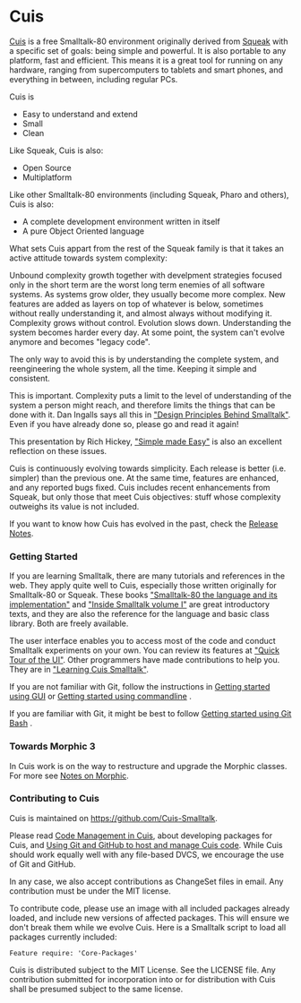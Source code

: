 # Cuis

[Cuis](http://www.cuis-smalltalk.org) is a free Smalltalk-80 environment originally derived from [Squeak](http://www.squeak.org) with a specific set of goals: being simple and powerful. It is also portable to any platform, fast and efficient. This means it is a great tool for running on any hardware, ranging from supercomputers to tablets and smart phones, and everything in between, including regular PCs.

Cuis is

* Easy to understand and extend
* Small
* Clean

Like Squeak, Cuis is also:
* Open Source
* Multiplatform

Like other Smalltalk-80 environments (including Squeak, Pharo and others), Cuis is also:
* A complete development environment written in itself
* A pure Object Oriented language

What sets Cuis appart from the rest of the Squeak family is that it takes an active attitude towards system complexity:

Unbound complexity growth together with develpment strategies focused only in the short term are the worst long term enemies of all software systems. As systems grow older, they usually become more complex. New features are added as layers on top of whatever is below, sometimes without really understanding it, and almost always without modifying it. Complexity grows without control. Evolution slows down. Understanding the system becomes harder every day. At some point, the system can't evolve anymore and becomes "legacy code".

The only way to avoid this is by understanding the complete system, and reengineering the whole system, all the time. Keeping it simple and consistent.

This is important. Complexity puts a limit to the level of understanding of the system a person might reach, and therefore limits the things that can be done with it. Dan Ingalls says all this in ["Design Principles Behind Smalltalk"](http://www.cs.virginia.edu/~evans/cs655/readings/smalltalk.html). Even if you have already done so, please go and read it again!

This presentation by Rich Hickey, ["Simple made Easy"](http://www.infoq.com/presentations/Simple-Made-Easy) is also an excellent reflection on these issues.

Cuis is continuously evolving towards simplicity. Each release is better (i.e. simpler) than the previous one. At the same time, features are enhanced, and any reported bugs fixed. Cuis includes recent enhancements from Squeak, but only those that meet Cuis objectives: stuff whose complexity outweighs its value is not included.

If you want to know how Cuis has evolved in the past, check the [Release Notes](http://www.cuis-smalltalk.org/CuisReleaseNotes.html).

### Getting Started ###
If you are learning Smalltalk, there are many tutorials and references in the web. They apply quite well to Cuis, especially those written originally for Smalltalk-80 or Squeak. These books ["Smalltalk-80 the language and its implementation"](http://stephane.ducasse.free.fr/FreeBooks/BlueBook/Bluebook.pdf) and ["Inside Smalltalk volume I"](http://stephane.ducasse.free.fr/FreeBooks/InsideST/InsideSmalltalk.pdf) are great introductory texts, and they are also the reference for the language and basic class library. Both are freely available.

The user interface enables you to access most of the code and conduct Smalltalk experiments on your own. You can review its features at ["Quick Tour of the UI"](https://github.com/Cuis-Smalltalk-Learning/Learning-Cuis/blob/master/Quick-UI-Tour.md). Other programmers have made contributions to help you. They are in ["Learning Cuis Smalltalk"](https://github.com/Cuis-Smalltalk-Learning/Learning-Cuis "Learning Cuis Smalltalk").

If you are not familiar with Git, follow the instructions in [Getting started using GUI](Documentation/GettingStarted-UsingGUI.md) or [Getting started using commandline](Documentation/GettingStarted-UsingCommandline.md) .

If you are familiar with Git, it might be best to follow [Getting started using Git Bash](Documentation/GettingStarted-UsingGitAndCommandline.md) .

### Towards Morphic 3
In Cuis work is on the way to restructure and upgrade the Morphic classes. For more see [Notes on Morphic](Documentation/NotesOnMorphic.md).

### Contributing to Cuis ###
Cuis is maintained on https://github.com/Cuis-Smalltalk.

Please read [Code Management in Cuis](Documentation/CodeManagementInCuis.md), about developing packages for Cuis, and [Using Git and GitHub to host and manage Cuis code](Documentation/CuisAndGitHub.md). While Cuis should work equally well with any file-based DVCS, we encourage the use of Git and GitHub.

In any case, we also accept contributions as ChangeSet files in email. Any contribution must be under the MIT license.

To contribute code, please use an image with all included packages already loaded, and include new versions of affected packages. This will ensure we don't break them while we evolve Cuis.
Here is a Smalltalk script to load all packages currently included:
```
Feature require: 'Core-Packages'
```

Cuis is distributed subject to the MIT License. See the LICENSE file. Any contribution submitted for incorporation into or for distribution with Cuis shall be presumed subject to the same license.
